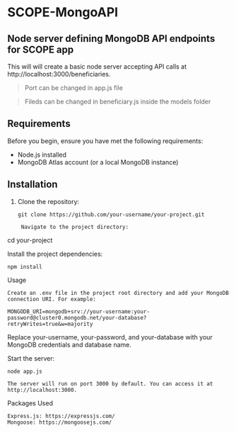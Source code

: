 
# SCOPE-MongoAPI



## Node server defining MongoDB API endpoints for SCOPE app

This will will create a basic node server accepting API calls at http://localhost:3000/beneficiaries. 

> Port can be changed in app.js file

> Fileds can be changed in beneficiary.js inside the models folder

## Requirements

Before you begin, ensure you have met the following requirements:

- Node.js installed
- MongoDB Atlas account (or a local MongoDB instance)

## Installation

1. Clone the repository:

   ```
   git clone https://github.com/your-username/your-project.git

    Navigate to the project directory:

cd your-project

Install the project dependencies:

    npm install

Usage

    Create an .env file in the project root directory and add your MongoDB connection URI. For example:
    
    MONGODB_URI=mongodb+srv://your-username:your-password@cluster0.mongodb.net/your-database?retryWrites=true&w=majority


Replace your-username, your-password, and your-database with your MongoDB credentials and database name.

Start the server:

    node app.js

    The server will run on port 3000 by default. You can access it at http://localhost:3000.

Packages Used

    Express.js: https://expressjs.com/
    Mongoose: https://mongoosejs.com/
